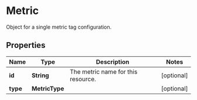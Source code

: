 # Metric

Object for a single metric tag configuration.

## Properties

| Name     | Type           | Description                        | Notes      |
| -------- | -------------- | ---------------------------------- | ---------- |
| **id**   | **String**     | The metric name for this resource. | [optional] |
| **type** | **MetricType** |                                    | [optional] |

